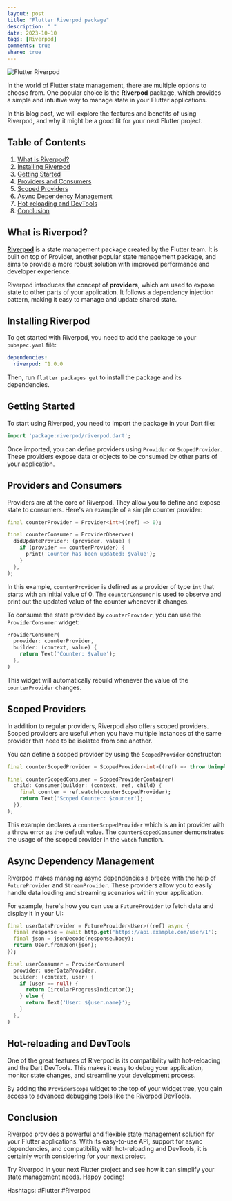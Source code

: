 ```yaml
---
layout: post
title: "Flutter Riverpod package"
description: " "
date: 2023-10-10
tags: [Riverpod]
comments: true
share: true
---
```


![Flutter Riverpod](https://flutter.dev/images/flutter-logo-sharing.png)

In the world of Flutter state management, there are multiple options to choose from. One popular choice is the **Riverpod** package, which provides a simple and intuitive way to manage state in your Flutter applications. 

In this blog post, we will explore the features and benefits of using Riverpod, and why it might be a good fit for your next Flutter project.

## Table of Contents

1. [What is Riverpod?](#what-is-riverpod)
2. [Installing Riverpod](#installing-riverpod)
3. [Getting Started](#getting-started)
4. [Providers and Consumers](#providers-and-consumers)
5. [Scoped Providers](#scoped-providers)
6. [Async Dependency Management](#async-dependency-management)
7. [Hot-reloading and DevTools](#hot-reloading-and-devtools)
8. [Conclusion](#conclusion)

## What is Riverpod? 

[**Riverpod**](https://pub.dev/packages/riverpod) is a state management package created by the Flutter team. It is built on top of Provider, another popular state management package, and aims to provide a more robust solution with improved performance and developer experience.

Riverpod introduces the concept of **providers**, which are used to expose state to other parts of your application. It follows a dependency injection pattern, making it easy to manage and update shared state.

## Installing Riverpod

To get started with Riverpod, you need to add the package to your `pubspec.yaml` file:

```yaml
dependencies:
  riverpod: ^1.0.0
```

Then, run `flutter packages get` to install the package and its dependencies.

## Getting Started

To start using Riverpod, you need to import the package in your Dart file:

```dart
import 'package:riverpod/riverpod.dart';
```

Once imported, you can define providers using `Provider` or `ScopedProvider`. These providers expose data or objects to be consumed by other parts of your application.

## Providers and Consumers

Providers are at the core of Riverpod. They allow you to define and expose state to consumers. Here's an example of a simple counter provider:

```dart
final counterProvider = Provider<int>((ref) => 0);

final counterConsumer = ProviderObserver(
  didUpdateProvider: (provider, value) {
    if (provider == counterProvider) {
      print('Counter has been updated: $value');
    }
  },
);
```

In this example, `counterProvider` is defined as a provider of type `int` that starts with an initial value of 0. The `counterConsumer` is used to observe and print out the updated value of the counter whenever it changes.

To consume the state provided by `counterProvider`, you can use the `ProviderConsumer` widget:

```dart
ProviderConsumer(
  provider: counterProvider,
  builder: (context, value) {
    return Text('Counter: $value');
  },
)
```

This widget will automatically rebuild whenever the value of the `counterProvider` changes.

## Scoped Providers

In addition to regular providers, Riverpod also offers scoped providers. Scoped providers are useful when you have multiple instances of the same provider that need to be isolated from one another.

You can define a scoped provider by using the `ScopedProvider` constructor:

```dart
final counterScopedProvider = ScopedProvider<int>((ref) => throw UnimplementedError());

final counterScopedConsumer = ScopedProviderContainer(
  child: Consumer(builder: (context, ref, child) {
    final counter = ref.watch(counterScopedProvider);
    return Text('Scoped Counter: $counter');
  }),
);
```
This example declares a `counterScopedProvider` which is an int provider with a throw error as the default value. The `counterScopedConsumer` demonstrates the usage of the scoped provider in the `watch` function.

## Async Dependency Management

Riverpod makes managing async dependencies a breeze with the help of `FutureProvider` and `StreamProvider`. These providers allow you to easily handle data loading and streaming scenarios within your application.

For example, here's how you can use a `FutureProvider` to fetch data and display it in your UI:

```dart
final userDataProvider = FutureProvider<User>((ref) async {
  final response = await http.get('https://api.example.com/user/1');
  final json = jsonDecode(response.body);
  return User.fromJson(json);
});

final userConsumer = ProviderConsumer(
  provider: userDataProvider,
  builder: (context, user) {
    if (user == null) {
      return CircularProgressIndicator();
    } else {
      return Text('User: ${user.name}');
    }
  },
)
```

## Hot-reloading and DevTools

One of the great features of Riverpod is its compatibility with hot-reloading and the Dart DevTools. This makes it easy to debug your application, monitor state changes, and streamline your development process.

By adding the `ProviderScope` widget to the top of your widget tree, you gain access to advanced debugging tools like the Riverpod DevTools.

## Conclusion

Riverpod provides a powerful and flexible state management solution for your Flutter applications. With its easy-to-use API, support for async dependencies, and compatibility with hot-reloading and DevTools, it is certainly worth considering for your next project.

Try Riverpod in your next Flutter project and see how it can simplify your state management needs. Happy coding!

Hashtags: #Flutter #Riverpod